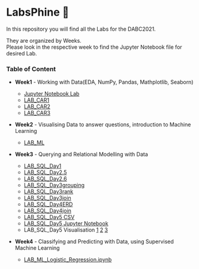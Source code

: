 # LabsPhine :fox_face:

In this repository you will find all the Labs for the DABC2021.

They are organized by Weeks.
<br>
Please look in the respective week to find the Jupyter Notebook file for desired Lab.


### Table of Content
- **Week1** - Working with Data(EDA, NumPy, Pandas, Mathplotlib, Seaborn)
  - [Jupyter Notebook Lab](https://github.com/JosephineBiedermann/LabsPhine/blob/main/Week1/Jupyter%20Notebook%20Lab.ipynb)
  - [LAB_CAR1](https://github.com/JosephineBiedermann/LabsPhine/blob/main/Week1/Lab_CAR1.ipynb)
  - [LAB_CAR2](https://github.com/JosephineBiedermann/LabsPhine/blob/main/Week1/Lab_CAR2.ipynb)
  - [LAB_CAR3](https://github.com/JosephineBiedermann/LabsPhine/blob/main/Week1/LAB_CAR3.ipynb)

- **Week2** - Visualising Data to answer questions, introduction to Machine Learning
  - [LAB_ML](https://github.com/JosephineBiedermann/LabsPhine/blob/main/Week2/LAB_ML.ipynb)

- **Week3** - Querying and Relational Modelling with Data
  - [LAB_SQL_Day1](https://github.com/JosephineBiedermann/LabsPhine/blob/main/Week3/LAB_SQL_DAY1.sql)
  - [LAB_SQL_Day2.5](https://github.com/JosephineBiedermann/LabsPhine/blob/main/Week3/LAB_SQL_DAY2.5.sql)
  - [LAB_SQL_Day2.6](https://github.com/JosephineBiedermann/LabsPhine/blob/main/Week3/LAB_SQL_DAY2.6.sql)
  - [LAB_SQL_Day3grouping](https://github.com/JosephineBiedermann/LabsPhine/blob/main/Week3/LAB_SQL_DAY3grouping.sql)
  - [LAB_SQL_Day3rank](https://github.com/JosephineBiedermann/LabsPhine/blob/main/Week3/LAB_SQL_DAY3rank.sql)
  - [LAB_SQL_Day3join](https://github.com/JosephineBiedermann/LabsPhine/blob/main/Week3/LAB_SQL_DAY3join.sql)
  - [LAB_SQL_Day4ERD](https://github.com/JosephineBiedermann/LabsPhine/blob/main/Week3/LAB_SQL_DAY4ERD.pdf)
  - [LAB_SQL_Day4join](https://github.com/JosephineBiedermann/LabsPhine/blob/main/Week3/LAB_SQL_DAY4join.sql)
  - [LAB_SQL_Day5 CSV](https://github.com/JosephineBiedermann/LabsPhine/blob/main/Week3/LAB_SQL_Day5_datam.csv)
  - [LAB_SQL_Day5 Jupyter Notebook](https://github.com/JosephineBiedermann/LabsPhine/blob/main/Week3/LAB_SQL_Day5pythonconnect.ipynb)
  - LAB_SQL_Day5 Visualisation [1](https://github.com/JosephineBiedermann/LabsPhine/blob/main/Week3/cat1.png) [2](https://github.com/JosephineBiedermann/LabsPhine/blob/main/Week3/cat2.png) [3](https://github.com/JosephineBiedermann/LabsPhine/blob/main/Week3/count1.png)

- **Week4** - Classifying and Predicting with Data, using Supervised Machine Learning
  - [LAB_ML_Logistic_Regression.ipynb](https://github.com/JosephineBiedermann/LabsPhine/blob/main/Week4/LAB_ML_210412.ipynb)
